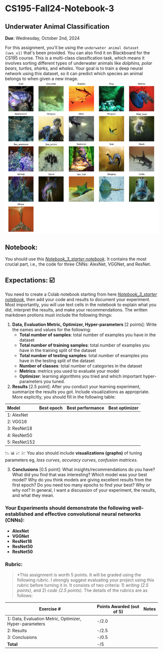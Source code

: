 # CS195-Fall24-Notebook-3
## Underwater Animal Classification

<b>Due</b>: Wednesday, October 2nd, 2024

For this assignment, you'll be using the `underwater animal dataset (uws_v1)` that's been provided. You can also find it on Blackboard for the CS195 course. This is a multi-class classification task, which means it involves sorting different types of underwater animals like *dolphins, polar bears, turtles, sharks,* and *whales*. Your goal is to train a deep neural network using this dataset, so it can predict which species an animal belongs to when given a new image.
![Underwater Animal Categories](https://github.com/alimoorreza/CS195-Fall24-Notebook-3/blob/main/etc/uws_v1_samples.png)


## Notebook:
You should use this [_Notebook_3_starter notebook_](https://github.com/alimoorreza/CS195-Fall24-Notebook-3/blob/main/notebook3_starter.ipynb). It contains the most crucial part, i.e., the code for three CNNs: AlexNet, VGGNet, and ResNet. 
<!--For other machine learning functions, you can borrow them from previous notebooks, such as [CNN finetuning](https://github.com/alimoorreza/CS167-fall24-notes/blob/main/cs195_cnn_finetuning.ipynb).-->

## Expectations: ☑️
You need to create a Colab notebook starting from here [_Notebook_3_starter notebook_](https://github.com/alimoorreza/CS195-Fall24-Notebook-3/blob/main/notebook3_starter.ipynb), then add your code and results to document your experiment. Most importantly, you will use text cells in the notebook to explain what you did, interpret the results, and make your recommendations. The written markdown protions must include the following things:
1. **Data, Evaluation Metric, Optimizer, Hyper-parameters** [2 points]: Write the names and values for the following: 
    - __Total number of samples__: total number of examples you have in the dataset
    - __Total number of training samples__: total number of examples you have in the training split of the dataset
    - __Total number of testing samples__: total number of examples you have in the testing split of the dataset
    - __Number of classes__: total number of categories in the dataset
    - __Metrics__: metrics you used to evaluate your model
    - __Optimizer__: learning algorithms you tried and which important hyper-parameters you tuned.
2.  **Results** [2.5 point]: After you conduct your learning experiment, summarize the results you got. Include visualizations as appropriate. More explicitly, you should fill in the following table:

| **Model**                        |**Best epoch** |**Best performance** |**Best optimizer** 
| :------------------------------- | ------------: | ------------: | ------------: |
| 1: AlexNet                       |               |               |               |
| 2: VGG16                         |               |               |               |
| 3: ResNet18                      |               |               |               |
| 4: ResNet50                      |               |               |               |
| 5: ResNet152                     |               |               |               |

📉 📊 📈 💹 You also should include **visualizations (graphs)** of tuning parameters eg, _loss curves_, _accuracy curves_, _confusion matrices_.

3.  **Conclusions** [0.5 point]: What insights/recommendations do you have? What did you find that was interesting? Which model was your best model? Why do you think models are giving excellent results from the first epoch? Do you need too many epochs to find your best? Why or why not? In general, I want a discussion of your experiment, the results, and what they mean.


### Your Experiments should demonstrate the following well-established and effective convolutional neural networks (CNNs):
- **AlexNet**
- **VGGNet**
- **ResNet18**
- **ResNet50**
- **ResNet50**


### Rubric:
> *This assignment is worth 5 points. It will be graded using the following rubric. I strongly suggest evaluating your project using this rubric before turning it in. It consists of two criteria: 1) *writing (2.5 points)*, and 2) *code (2.5 points)*. The details of the rubrics are as follows:

| Exercise #  | Points Awarded (out of 5)  | Notes |
| --------- | ------------------- | --------- |
| 1: Data, Evaluation Metric, Optimizer, Hyper-parameters          |    -/2.0    |            |
| 2: Results                                                       |    -/2.5    |            | 
| 3: Conclusions                                                   |    -/0.5    |            | 
| <b>Total                                                         |    -/5      |     </b>   |

